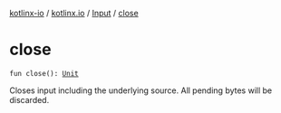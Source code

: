 [kotlinx-io](../../index.md) / [kotlinx.io](../index.md) / [Input](index.md) / [close](./close.md)

# close

`fun close(): `[`Unit`](https://kotlinlang.org/api/latest/jvm/stdlib/kotlin/-unit/index.html)

Closes input including the underlying source. All pending bytes will be discarded.

